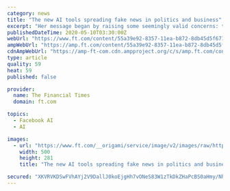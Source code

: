 ```yaml
---
category: news
title: "The new AI tools spreading fake news in politics and business"
excerpt: "Her message began by raising some seemingly valid concerns: that online disinformation — the deliberate spreading of false narratives typically designed to sow mayhem — “could get out of control and become a huge threat to democratic norms”."
publishedDateTime: 2020-05-10T03:30:00Z
webUrl: "https://www.ft.com/content/55a39e92-8357-11ea-b872-8db45d5f6714"
ampWebUrl: "https://amp.ft.com/content/55a39e92-8357-11ea-b872-8db45d5f6714"
cdnAmpWebUrl: "https://amp-ft-com.cdn.ampproject.org/c/s/amp.ft.com/content/55a39e92-8357-11ea-b872-8db45d5f6714"
type: article
quality: 59
heat: 59
published: false

provider:
  name: The Financial Times
  domain: ft.com

topics:
  - Facebook AI
  - AI

images:
  - url: "https://www.ft.com/__origami/service/image/v2/images/raw/http%3A%2F%2Fcom.ft.imagepublish.upp-prod-us.s3.amazonaws.com%2F8c689fa0-836a-11ea-b872-8db45d5f6714?source=google-amp&fit=scale-down&width=500"
    width: 500
    height: 281
    title: "The new AI tools spreading fake news in politics and business"

secured: "XKVRVKDSwFVhAYj2V9DallJ0koEjgHh7vONeS83W1zTkDkZHaPcBS0aHmy/Nh71tJonPMWJKAt+B+UW0sRk1Kx8m1r1B3IvnwxbrpU4kmb/DKBu6sxY5Nd6h96pmLgxoXyc0xGBigwCe5vW+cmJt9pA2tMh9fnkJ5o7AY8k+dLKVbisdyFg33P0sXGc1CMI1wDYdLFVwwWfYy6cB9YZhGD78YrdZgUKtSzq6dV1I0hhza98mrlzWRx1vw5JGSneHoyvF+Bj5j9RTKugW1gsRhvLwX7pNFfXlhYaRhhyyGF0Ug1GiwHRyMY1o/hej63O3rgOoM3hIzR4AOyKtGndGNvJG+sjDX2f/yIGkqd1l7LZ6l40Ho1OOVWthnm204RGoktdGcGaf0+ERR579vSZkc6JQq3kVrwNJUj1UnOZnB2k8+XukAB06KedqnBw8F3TXNmiXxWnHokX9xI1LaN7uE6hZGQiGS6xlFxJiTs6Ju1I=;6JzqfzfEP1ooZkjNH3kLWg=="
---
```


